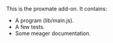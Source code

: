 This is the proxmate add-on.  It contains:

* A program (lib/main.js).
* A few tests.
* Some meager documentation.
